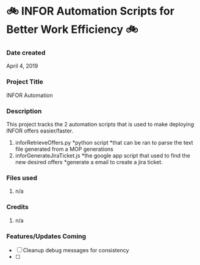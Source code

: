# :bike:  INFOR Automation Scripts for Better Work Efficiency  :bike:

### Date created
April 4, 2019

### Project Title
INFOR Automation

### Description
This project tracks the 2 automation scripts that is used to make deploying INFOR offers easier/faster.

1. inforRetrieveOffers.py
        *python script
        *that can be ran to parse the text file generated from a MOP generations
2. inforGenerateJiraTicket.js
        *the google app script that used to find the new desired offers
        *generate a email to create a jira ticket.

### Files used
1. n/a

### Credits
1. n/a


### Features/Updates Coming
- [ ] Cleanup debug messages for consistency
- [ ]
